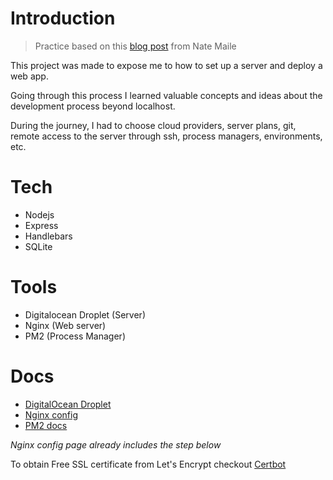 # Introduction

> Practice based on this [blog post](https://github.com/npmaile/blog/blob/main/posts/2.%20How%20to%20get%20into%20software.md#7-write-a-website-from-scratch-and-host-it-on-a-server-somewhere) from Nate Maile

This project was made to expose me to how to set up a server and deploy a web app.

Going through this process I learned valuable concepts and ideas about the development process beyond localhost.

During the journey, I had to choose cloud providers, server plans, git, remote access to the server through ssh, process managers, environments, etc.

# Tech
- Nodejs
- Express
- Handlebars
- SQLite

# Tools
- Digitalocean Droplet (Server)
- Nginx (Web server)
- PM2 (Process Manager)

# Docs
- [DigitalOcean Droplet](https://www.digitalocean.com/products/droplets)
- [Nginx config](https://www.digitalocean.com/community/tools/nginx)
- [PM2 docs](https://pm2.keymetrics.io/docs/usage/quick-start/)

*Nginx config page already includes the step below*

To obtain Free SSL certificate from Let's Encrypt checkout [Certbot](https://certbot.eff.org/instructions?ws=nginx&os=ubuntufocal)
